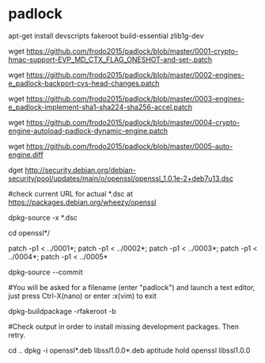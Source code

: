 # padlock

apt-get install devscripts fakeroot build-essential zlib1g-dev

wget https://github.com/frodo2015/padlock/blob/master/0001-crypto-hmac-support-EVP_MD_CTX_FLAG_ONESHOT-and-set-.patch

wget https://github.com/frodo2015/padlock/blob/master/0002-engines-e_padlock-backport-cvs-head-changes.patch

wget https://github.com/frodo2015/padlock/blob/master/0003-engines-e_padlock-implement-sha1-sha224-sha256-accel.patch 

wget https://github.com/frodo2015/padlock/blob/master/0004-crypto-engine-autoload-padlock-dynamic-engine.patch

wget https://github.com/frodo2015/padlock/blob/master/0005-auto-engine.diff
     
dget http://security.debian.org/debian-security/pool/updates/main/o/openssl/openssl_1.0.1e-2+deb7u13.dsc

#check current URL for actual *.dsc at https://packages.debian.org/wheezy/openssl

dpkg-source -x *.dsc

cd openssl*/

patch -p1 < ../0001*; patch -p1 < ../0002*; patch -p1 < ../0003*; patch -p1 < ../0004*; patch -p1 < ../0005*

dpkg-source --commit

#You will be asked for a filename (enter "padlock") and launch a text editor, just press Ctrl-X(nano) or enter :x(vim) to exit

dpkg-buildpackage -rfakeroot -b

#Check output in order to install missing development packages. Then retry.

cd ..
dpkg -i openssl*.deb libssl1.0.0*.deb
aptitude hold openssl libssl1.0.0
